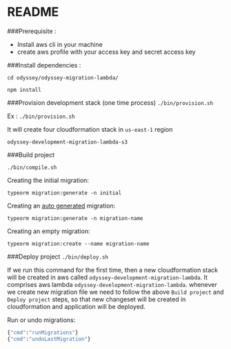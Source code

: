 # README #

###Prerequisite  :
* Install aws cli in your machine
* create aws profile with your access key and secret access key

###Install dependencies  :

`cd odyssey/odyssey-migration-lambda/`

`npm install`


###Provision development stack (one time process)
`./bin/provision.sh`

Ex : `./bin/provision.sh`

It will create four cloudformation stack in `us-east-1` region

`odyssey-development-migration-lambda-s3`

###Build project

`./bin/compile.sh`


Creating the initial migration:

`typeorm migration:generate -n initial`

Creating an [auto generated](https://github.com/typeorm/typeorm/blob/master/docs/migrations.md#generating-migrations) migration:

`typeorm migration:generate -n migration-name`

Creating an empty migration:

`typeorm migration:create --name migration-name`

###Deploy project
`./bin/deploy.sh`

If we run this command for the first time, then a new cloudformation stack
will be created in aws called `odyssey-development-migration-lambda`.
It comprises aws lambda `odyssey-development-migration-lambda`. whenever we create new migration file we need
to follow the above `Build project` and `Deploy project` steps, so that new changeset will be created in cloudformation
and application will be deployed.

Run or undo migrations:
```bash
{"cmd":"runMigrations"}
{"cmd":"undoLastMigration"}
```